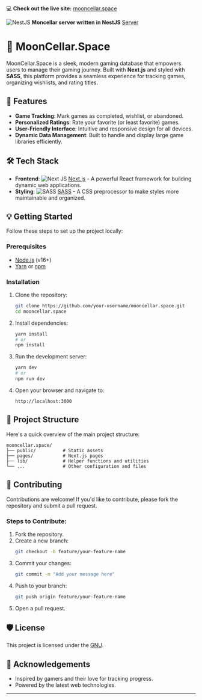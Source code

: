 💻 **Check out the live site:** [mooncellar.space](https://mooncellar.space/games)

![NestJS](https://img.shields.io/badge/nestjs-%23E0234E.svg?style=for-the-badge&logo=nestjs&logoColor=white) 
 **Moncellar server written in NestJS** [Server](https://github.com/alexgrist14/MoonCellar-Server) 
# 🌙 MoonCellar.Space

MoonCellar.Space is a sleek, modern gaming database that empowers users to manage their gaming journey. Built with **Next.js** and styled with **SASS**, this platform provides a seamless experience for tracking games, organizing wishlists, and rating titles. 

## 🚀 Features

- **Game Tracking**: Mark games as completed, wishlist, or abandoned.
- **Personalized Ratings**: Rate your favorite (or least favorite) games.
- **User-Friendly Interface**: Intuitive and responsive design for all devices.
- **Dynamic Data Management**: Built to handle and display large game libraries efficiently.

## 🛠️ Tech Stack

- **Frontend**: ![Next JS](https://img.shields.io/badge/Next-black?style=for-the-badge&logo=next.js&logoColor=white) [Next.js](https://nextjs.org/) - A powerful React framework for building dynamic web applications.
- **Styling**: ![SASS](https://img.shields.io/badge/SASS-hotpink.svg?style=for-the-badge&logo=SASS&logoColor=white) [SASS](https://sass-lang.com/) - A CSS preprocessor to make styles more maintainable and organized.

## 💡 Getting Started

Follow these steps to set up the project locally:

### Prerequisites
- [Node.js](https://nodejs.org/) (v16+)
- [Yarn](https://yarnpkg.com/) or [npm](https://www.npmjs.com/)

### Installation

1. Clone the repository:
   ```bash
   git clone https://github.com/your-username/mooncellar.space.git
   cd mooncellar.space
   ```

2. Install dependencies:
   ```bash
   yarn install
   # or
   npm install
   ```

3. Run the development server:
   ```bash
   yarn dev
   # or
   npm run dev
   ```

4. Open your browser and navigate to:
   ```
   http://localhost:3000
   ```

## 📂 Project Structure

Here's a quick overview of the main project structure:

```
mooncellar.space/
├── public/          # Static assets
├── pages/           # Next.js pages
├── lib/             # Helper functions and utilities
└── ...              # Other configuration and files
```

## 🌟 Contributing

Contributions are welcome! If you'd like to contribute, please fork the repository and submit a pull request.

### Steps to Contribute:

1. Fork the repository.
2. Create a new branch:
   ```bash
   git checkout -b feature/your-feature-name
   ```
3. Commit your changes:
   ```bash
   git commit -m "Add your message here"
   ```
4. Push to your branch:
   ```bash
   git push origin feature/your-feature-name
   ```
5. Open a pull request.

## 🛡️ License

This project is licensed under the [GNU](./LICENSE).

## 🙌 Acknowledgements

- Inspired by gamers and their love for tracking progress.
- Powered by the latest web technologies.

---


